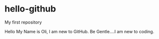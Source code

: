 # hello-github
My first repository

Hello My Name is Oli, I am new to GitHub. Be Gentle....I am new to coding.
